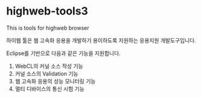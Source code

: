 # highweb-tools3

This is tools for highweb browser

하이웹 툴은 웹 고속화 응용을 개발하기 용이하도록 지원하는 응용지원 개발도구입니다.

Eclipse를 기반으로 다음과 같은 기능을 지원합니다.

1. WebCL의 커널 소스 작성 기능
1. 커널 소스의 Validation 기능
1. 웹 고속화 응용의 성능 모니터링 기능
1. 멀티 디바이스의 통신 시험 기능
